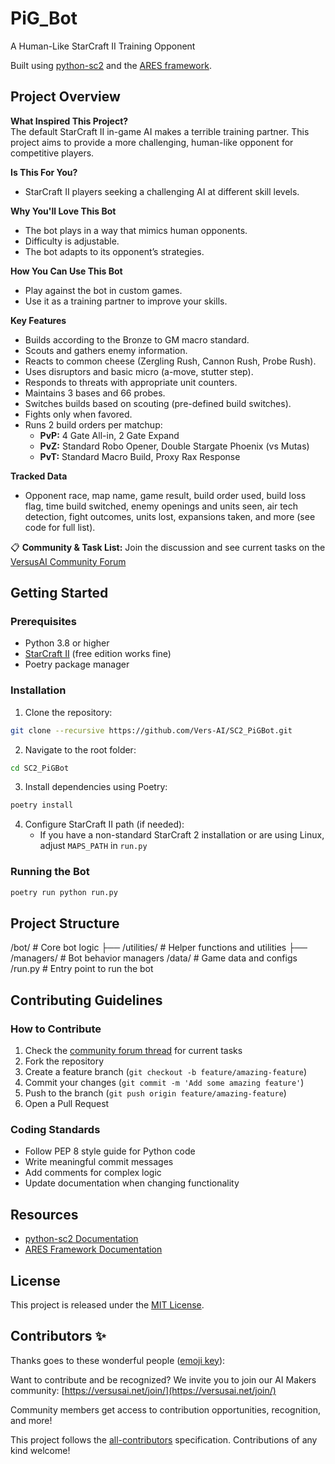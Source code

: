 # PiG_Bot
A Human-Like StarCraft II Training Opponent

Built using [python-sc2](https://burnysc2.github.io/python-sc2/index.html) and the [ARES framework](https://aressc2.github.io/ares-sc2/api_reference/index.html).

## Project Overview

**What Inspired This Project?**  
The default StarCraft II in-game AI makes a terrible training partner. This project aims to provide a more challenging, human-like opponent for competitive players.

**Is This For You?**  
- StarCraft II players seeking a challenging AI at different skill levels.

**Why You'll Love This Bot**  
- The bot plays in a way that mimics human opponents.
- Difficulty is adjustable.
- The bot adapts to its opponent’s strategies.

**How You Can Use This Bot**  
- Play against the bot in custom games.
- Use it as a training partner to improve your skills.

**Key Features**  
- Builds according to the Bronze to GM macro standard.
- Scouts and gathers enemy information.
- Reacts to common cheese (Zergling Rush, Cannon Rush, Probe Rush).
- Uses disruptors and basic micro (a-move, stutter step).
- Responds to threats with appropriate unit counters.
- Maintains 3 bases and 66 probes.
- Switches builds based on scouting (pre-defined build switches).
- Fights only when favored.
- Runs 2 build orders per matchup:
    - **PvP:** 4 Gate All-in, 2 Gate Expand
    - **PvZ:** Standard Robo Opener, Double Stargate Phoenix (vs Mutas)
    - **PvT:** Standard Macro Build, Proxy Rax Response

**Tracked Data**  
- Opponent race, map name, game result, build order used, build loss flag, time build switched, enemy openings and units seen, air tech detection, fight outcomes, units lost, expansions taken, and more (see code for full list).

📋 **Community & Task List:** Join the discussion and see current tasks on the [VersusAI Community Forum](https://community.versusai.net/t/pig-bot/49)

## Getting Started

### Prerequisites
- Python 3.8 or higher
- [StarCraft II](https://starcraft2.blizzard.com/en-us/) (free edition works fine)
- Poetry package manager

### Installation

1. Clone the repository:
```bash
git clone --recursive https://github.com/Vers-AI/SC2_PiGBot.git
```

2. Navigate to the root folder:
```bash
cd SC2_PiGBot
```

3. Install dependencies using Poetry:
```bash
poetry install
```

4. Configure StarCraft II path (if needed):
   - If you have a non-standard StarCraft 2 installation or are using Linux, adjust `MAPS_PATH` in `run.py`

### Running the Bot

```bash
poetry run python run.py
```

## Project Structure

/bot/             # Core bot logic
├── /utilities/   # Helper functions and utilities
├── /managers/    # Bot behavior managers
/data/            # Game data and configs
/run.py           # Entry point to run the bot

## Contributing Guidelines

### How to Contribute
1. Check the [community forum thread](https://community.versusai.net/t/pig-bot/49) for current tasks
2. Fork the repository
3. Create a feature branch (`git checkout -b feature/amazing-feature`)
4. Commit your changes (`git commit -m 'Add some amazing feature'`)
5. Push to the branch (`git push origin feature/amazing-feature`)
6. Open a Pull Request

### Coding Standards
- Follow PEP 8 style guide for Python code
- Write meaningful commit messages
- Add comments for complex logic
- Update documentation when changing functionality

## Resources

- [python-sc2 Documentation](https://burnysc2.github.io/python-sc2/index.html)
- [ARES Framework Documentation](https://aressc2.github.io/ares-sc2/api_reference/index.html)

## License

This project is released under the [MIT License](LICENSE).

## Contributors ✨

Thanks goes to these wonderful people ([emoji key](https://allcontributors.org/docs/en/emoji-key)):

<!-- ALL-CONTRIBUTORS-LIST:START - Do not remove or modify this section -->
<!-- ALL-CONTRIBUTORS-LIST:END -->

Want to contribute and be recognized? We invite you to join our AI Makers community: [https://versusai.net/join/](https://versusai.net/join/)

Community members get access to contribution opportunities, recognition, and more!

This project follows the [all-contributors](https://allcontributors.org) specification. Contributions of any kind welcome!
